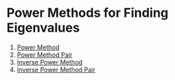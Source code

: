 # Power Methods for Finding Eigenvalues
1. [Power Method](./power.md)
2. [Power Method Pair](./power.md)
3. [Inverse Power Method](./inversePower.md)
4. [Inverse Power Method Pair](./inversePower.md)
